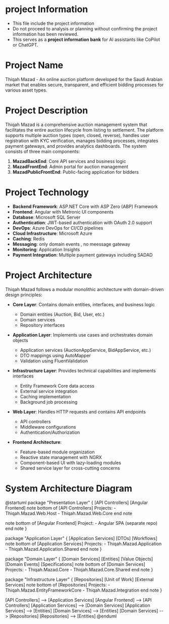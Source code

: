 # project Information
- This file include the project information 
- Do not proceed to analysis or planning without confirming the project information has been reviewed.
- This serves as a **project information bank** for AI assistants like CoPilot or ChatGPT.

# Project Name
Thiqah Mazad - An online auction platform developed for the Saudi Arabian market that enables secure, transparent, and efficient bidding processes for various asset types.

# Project Description
Thiqah Mazad is a comprehensive auction management system that facilitates the entire auction lifecycle from listing to settlement. The platform supports multiple auction types (open, closed, reverse), handles user registration with KYC verification, manages bidding processes, integrates payment gateways, and provides analytics dashboards. The system consists of three main components:

1. **MazadBackEnd**: Core API services and business logic
2. **MazadFrontEnd**: Admin portal for auction management
3. **MazadPublicFrontEnd**: Public-facing application for bidders

# Project Technology
- **Backend Framework**: ASP.NET Core with ASP Zero (ABP) Framework
- **Frontend**: Angular with Metronic UI components
- **Database**: Microsoft SQL Server
- **Authentication**: JWT-based authentication with OAuth 2.0 support
- **DevOps**: Azure DevOps for CI/CD pipelines
- **Cloud Infrastructure**: Microsoft Azure
- **Caching**: Redis
- **Messaging**: only domain events , no meessage gateway
- **Monitoring**: Application Insights
- **Payment Integration**: Multiple payment gateways including SADAD

# Project Architecture
Thiqah Mazad follows a modular monolithic architecture with domain-driven design principles:

- **Core Layer**: Contains domain entities, interfaces, and business logic
  - Domain entities (Auction, Bid, User, etc.)
  - Domain services
  - Repository interfaces
  
- **Application Layer**: Implements use cases and orchestrates domain objects
  - Application services (AuctionAppService, BidAppService, etc.)
  - DTO mappings using AutoMapper
  - Validation using FluentValidation

- **Infrastructure Layer**: Provides technical capabilities and implements interfaces
  - Entity Framework Core data access
  - External service integration
  - Caching implementation
  - Background job processing

- **Web Layer**: Handles HTTP requests and contains API endpoints
  - API controllers
  - Middleware configurations
  - Authentication/Authorization 

- **Frontend Architecture**:
  - Feature-based module organization
  - Reactive state management with NGRX
  - Component-based UI with lazy-loading modules
  - Shared service layer for cross-cutting concerns

# System Architecture Diagram
@startuml
package "Presentation Layer" {
  [API Controllers] 
  [Angular Frontend]
  note bottom of [API Controllers]
    Projects:
    - Thiqah.Mazad.Web.Host
    - Thiqah.Mazad.Web.Core
  end note

  note bottom of [Angular Frontend]
    Project:
    - Angular SPA (separate repo)
  end note
}

package "Application Layer" {
  [Application Services]
  [DTOs]
  [Workflows]
  note bottom of [Application Services]
    Projects:
    - Thiqah.Mazad.Application
    - Thiqah.Mazad.Application.Shared
  end note
}

package "Domain Layer" {
  [Domain Services]
  [Entities]
  [Value Objects]
  [Domain Events]
  [Specifications]
  note bottom of [Domain Services]
    Projects:
    - Thiqah.Mazad.Core
    - Thiqah.Mazad.Core.Shared
  end note
}

package "Infrastructure Layer" {
  [Repositories]
  [Unit of Work]
  [External Services]
  note bottom of [Repositories]
    Projects:
    - Thiqah.Mazad.EntityFrameworkCore
    - Thiqah.Mazad.Integration
  end note
}

[API Controllers] --> [Application Services]
[Angular Frontend] --> [API Controllers]
[Application Services] --> [Domain Services]
[Application Services] --> [Entities]
[Domain Services] --> [Entities]
[Domain Services] --> [Repositories]
[Repositories] --> [Entities]
@enduml
